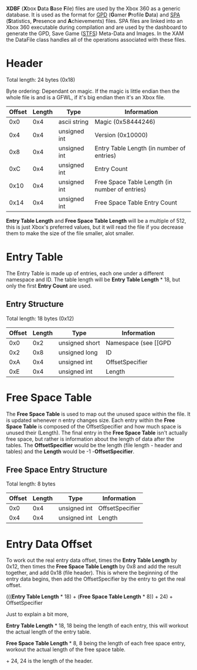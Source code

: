 **XDBF** (**X**box **D**ata **B**ase **F**ile) files are used by the
Xbox 360 as a generic database. It is used as the format for
[GPD](./GPD.md) (**G**amer **P**rofile **D**ata) and
[SPA](./SPA.md) (**S**tatistics, **P**resence and
**A**chievements) files. SPA files are linked into an Xbox 360
executable during compilation and are used by the dashboard to generate
the GPD, Save Game ([STFS](./STFS.md)) Meta-Data and Images. In
the XAM the DataFile class handles all of the operations associated with
these files.

# Header

Total length: 24 bytes (0x18)

Byte ordering: Dependant on magic. If the magic is little endian then
the whole file is and is a GFWL, if it's big endian then it's an Xbox
file.

| Offset | Length | Type         | Information                                    |
| ------ | ------ | ------------ | ---------------------------------------------- |
| 0x0    | 0x4    | ascii string | Magic (0x58444246)                             |
| 0x4    | 0x4    | unsigned int | Version (0x10000)                              |
| 0x8    | 0x4    | unsigned int | Entry Table Length (in number of entries)      |
| 0xC    | 0x4    | unsigned int | Entry Count                                    |
| 0x10   | 0x4    | unsigned int | Free Space Table Length (in number of entries) |
| 0x14   | 0x4    | unsigned int | Free Space Table Entry Count                   |

**Entry Table Length** and **Free Space Table Length** will be a
multiple of 512, this is just Xbox's preferred values, but it will read
the file if you decrease them to make the size of the file smaller, alot
smaller.

# Entry Table

The Entry Table is made up of entries, each one under a different
namespace and ID. The table length will be **Entry Table Length** \* 18,
but only the first **Entry Count** are used.

## Entry Structure

Total length: 18 bytes (0x12)

| Offset | Length | Type           | Information            |
| ------ | ------ | -------------- | ---------------------- |
| 0x0    | 0x2    | unsigned short | Namespace (see \[\[GPD |
| 0x2    | 0x8    | unsigned long  | ID                     |
| 0xA    | 0x4    | unsigned int   | OffsetSpecifier        |
| 0xE    | 0x4    | unsigned int   | Length                 |

# Free Space Table

The **Free Space Table** is used to map out the unused space within the
file. It is updated whenever n entry changes size. Each entry within the
**Free Space Table** is composed of the OffsetSpecifier and how much
space is unused their (Length). The final entry in the **Free Space
Table** isn't actually free space, but rather is information about the
length of data after the tables. The **OffsetSpecifier** would be the
length (file length - header and tables) and the **Length** would be -1
-**OffsetSpecifier**.

## Free Space Entry Structure

Total length: 8 bytes

| Offset | Length | Type         | Information     |
| ------ | ------ | ------------ | --------------- |
| 0x0    | 0x4    | unsigned int | OffsetSpecifier |
| 0x4    | 0x4    | unsigned int | Length          |

# Entry Data Offset

To work out the real entry data offset, times the **Entry Table Length**
by 0x12, then times the **Free Space Table Length** by 0x8 and add the
result together, and add 0x18 (file header). This is where the beginning
of the entry data begins, then add the OffsetSpecifier by the entry to
get the real offset.

(((**Entry Table Length** \* 18) + (**Free Space Table Length** \* 8)) +
24) + OffsetSpecifier

Just to explain a bit more,

**Entry Table Length** \* 18, 18 being the length of each entry, this
will workout the actual length of the entry table.

**Free Space Table Length** \* 8, 8 being the length of each free space
entry, workout the actual length of the free space table.

\+ 24, 24 is the length of the
header.


